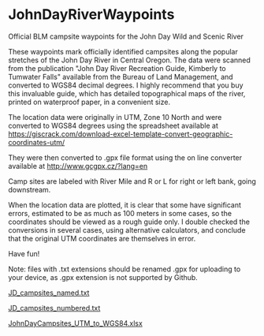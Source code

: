 # JohnDayRiverWaypoints
Official BLM campsite waypoints for the John Day Wild and Scenic River

These waypoints mark officially identified campsites along the popular stretches of the John Day River in Central Oregon. The data were scanned from the publication "John Day River Recreation Guide, Kimberly to Tumwater Falls" available from the Bureau of Land Management, and converted to WGS84 decimal degrees. I highly recommend that you buy this invaluable guide, which has detailed topographical maps of the river, printed on waterproof paper, in a convenient size.

The location data were originally in UTM, Zone 10 North and were converted to WGS84 degrees using the spreadsheet available at https://giscrack.com/download-excel-template-convert-geographic-coordinates-utm/

They were then converted to .gpx file format using the on line converter available at http://www.gcgpx.cz/?lang=en

Camp sites are labeled with River Mile and R or L for right or left bank, going downstream.

When the location data are plotted, it is clear that some have significant errors, estimated to be as much as 100 meters in some cases, so the coordinates should be viewed as a rough guide only. I double checked the conversions in several cases, using alternative calculators, and conclude that the original UTM coordinates are themselves in error.

Have fun!

Note: files with .txt extensions should be renamed .gpx for uploading to your device, as .gpx extension is not supported by Github.

[JD_campsites_named.txt](https://github.com/jremington/JohnDayRiverWaypoints/files/6449219/JD_campsites_named.txt)

[JD_campsites_numbered.txt](https://github.com/jremington/JohnDayRiverWaypoints/files/6449220/JD_campsites_numbered.txt)

[JohnDayCampsites_UTM_to_WGS84.xlsx](https://github.com/jremington/JohnDayRiverWaypoints/files/6449221/JohnDayCampsites_UTM_to_WGS84.xlsx)
